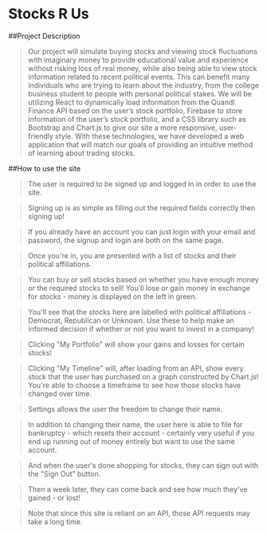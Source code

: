 # Stocks R Us

##Project Description
> Our project will simulate buying stocks and viewing stock fluctuations with imaginary money to provide educational value and experience without risking loss of real money,
> while also being able to view stock information related to recent political events.
> This can benefit many individuals who are trying to learn about the industry, from the college business student to people with personal political stakes.
> We will be utilizing React to dynamically load information from the Quandl Finance API based on the user’s stock portfolio, Firebase to store information of the user’s stock portfolio, and a CSS library such as Bootstrap and Chart.js to give our site a more responsive, user-friendly style.
> With these technologies, we have developed a web application that will match our goals of providing an intuitive method of learning about trading stocks.

##How to use the site
> The user is required to be signed up and logged in in order to use the site.

> Signing up is as simple as filling out the required fields correctly then signing up!

> If you already have an account you can just login with your email and password, the signup and login are both on the same page.

> Once you're in, you are presented with a list of stocks and their political affiliations.

> You can buy or sell stocks based on whether you have enough money or the required stocks to sell! You'll lose or gain money in exchange for stocks - money is displayed on the left in green.

> You'll see that the stocks here are labelled with political affiliations - Democrat, Republican or Unknown. Use these to help make an informed decision if whether or not you want to invest in a company!

> Clicking "My Portfolio" will show your gains and losses for certain stocks!

> Clicking "My Timeline" will, after loading from an API, show every stock that the user has purchased on a graph constructed by Chart.js! You're able to choose a timeframe to see how those stocks have changed over time.

> Settings allows the user the freedom to change their name.

> In addition to changing their name, the user here is able to file for bankruptcy - which resets their account - certainly very useful if you end up running out of money entirely but want to use the same account.

> And when the user's done shopping for stocks, they can sign out with the "Sign Out" button.

> Then a week later, they can come back and see how much they've gained - or lost!

> Note that since this site is reliant on an API, those API requests may take a long time.